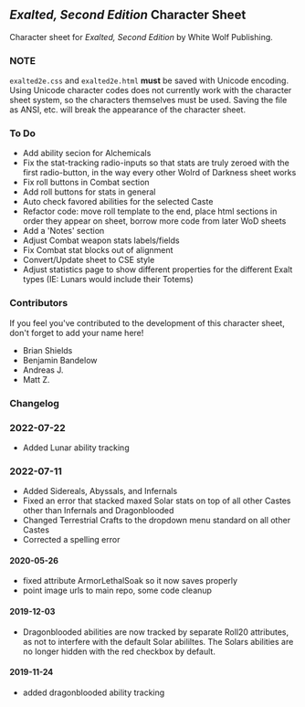 ## _Exalted, Second Edition_ Character Sheet

Character sheet for _Exalted, Second Edition_ by White Wolf Publishing.

### NOTE

`exalted2e.css` and `exalted2e.html` **must** be saved with Unicode encoding. Using Unicode character codes does not currently work with the character sheet system, so the characters themselves must be used. Saving the file as ANSI, etc. will break the appearance of the character sheet.


### To Do

* Add ability secion for Alchemicals 
* Fix the stat-tracking radio-inputs so that stats are truly zeroed with the first radio-button, in the way every other Wolrd of Darkness sheet works
* Fix roll buttons in Combat section
* Add roll buttons for stats in general
* Auto check favored abilities for the selected Caste
* Refactor code: move roll template to the end, place html sections in order they appear on sheet, borrow more code from later WoD sheets 
* Add a 'Notes' section
* Adjust Combat weapon stats labels/fields
* Fix Combat stat blocks out of alignment
* Convert/Update sheet to CSE style
* Adjust statistics page to show different properties for the different Exalt types (IE: Lunars would include their Totems)

### Contributors

If you feel you've contributed to the development of this character sheet, don't forget to add your name here!

* Brian Shields
* Benjamin Bandelow
* Andreas J.
* Matt Z.

### Changelog

### 2022-07-22
* Added Lunar ability tracking

### 2022-07-11
* Added Sidereals, Abyssals, and Infernals
* Fixed an error that stacked maxed Solar stats on top of all other Castes other than Infernals and Dragonblooded
* Changed Terrestrial Crafts to the dropdown menu standard on all other Castes
* Corrected a spelling error

#### 2020-05-26
* fixed attribute ArmorLethalSoak so it now saves properly
* point image urls to main repo, some code cleanup


#### 2019-12-03
* Dragonblooded abilities are now tracked by separate Roll20 attributes, as not to interfere with the default Solar abililtes. The Solars abilities are no longer hidden with the red checkbox by default.


#### 2019-11-24
* added dragonblooded ability tracking